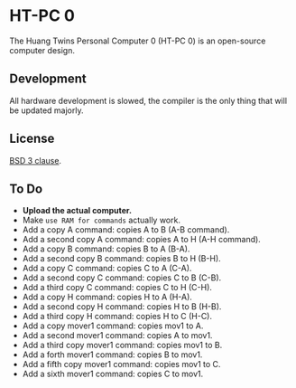 # HT-PC 0

The Huang Twins Personal Computer 0 (HT-PC 0) is an open-source computer design.

## Development

All hardware development is slowed, the compiler is the only thing that will be updated majorly.

## License

[BSD 3 clause](LICENSE.md).

## To Do

- **Upload the actual computer.**
- Make `use RAM for commands` actually work.
- Add a copy A command: copies A to B (A-B command).
- Add a second copy A command: copies A to H  (A-H command).
- Add a copy B command: copies B to A (B-A).
- Add a second copy B command: copies B to H (B-H).
- Add a copy C command: copies C to A (C-A).
- Add a second copy C command: copies C to B (C-B).
- Add a third copy C command: copies C to H (C-H).
- Add a copy H command: copies H to A (H-A).
- Add a second copy H command: copies H to B (H-B).
- Add a third copy H command: copies H to C (H-C).
- Add a copy mover1 command: copies mov1 to A.
- Add a second mover1 command: copies A to mov1.
- Add a third copy mover1 command: copies mov1 to B.
- Add a forth mover1 command: copies B to mov1.
- Add a fifth copy mover1 command: copies mov1 to C.
- Add a sixth mover1 command: copies C to mov1.
